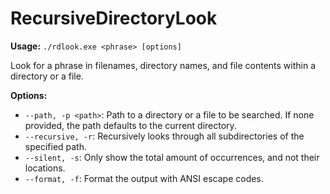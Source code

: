 # RecursiveDirectoryLook
**Usage:** `./rdlook.exe <phrase> [options]`

Look for a phrase in filenames, directory names, and file contents within a directory or a file.

**Options:**
 - `--path, -p <path>`: Path to a directory or a file to be searched. If none provided, the path defaults to
the current directory.
 - `--recursive, -r`: Recursively looks through all subdirectories of the specified path.
 - `--silent, -s`: Only show the total amount of occurrences, and not their locations.
 - `--format, -f`: Format the output with ANSI escape codes.
